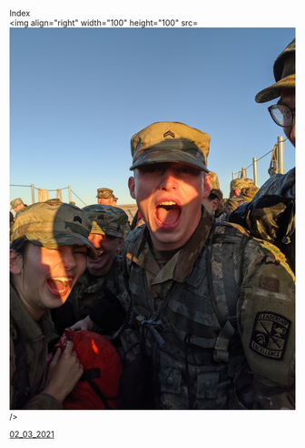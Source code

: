 Index         
<img align="right" width="100" height="100" src=![alt text](Beast.jpg)/>

[02_03_2021](2_3_21.md)

